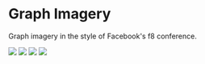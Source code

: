 # Graph Imagery

Graph imagery in the style of Facebook's f8 conference.

<img src="https://raw.github.com/cuttarug/graph-imagery/master/projections/projections_facebook.png" />

<img src="https://raw.github.com/cuttarug/graph-imagery/master/background_rect/background_rect.png" />

<img src="https://raw.github.com/cuttarug/graph-imagery/master/background_circle/background_circle.png" />

<img src="https://raw.github.com/cuttarug/graph-imagery/master/gradient/gradient.png" />
